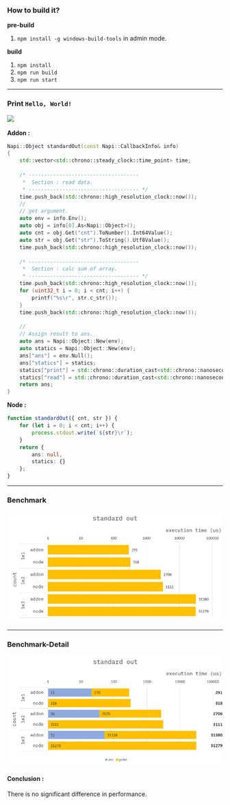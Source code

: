 ### How to build it?

**pre-build**

1. `npm install -g windows-build-tools` in admin mode.

**build**

1. `npm install`
2. `npm run build`
3. `npm run start`

---

### Print `Hello, World!`

![](./images/summation-general-formular.png)

**Addon :**

```cpp
Napi::Object standardOut(const Napi::CallbackInfo& info)
{
    std::vector<std::chrono::steady_clock::time_point> time;

    /* ------------------------------------
     *  Section : read data.
     * ------------------------------------ */
    time.push_back(std::chrono::high_resolution_clock::now());
    //
    // get argument.
    auto env = info.Env();
    auto obj = info[0].As<Napi::Object>();
    auto cnt = obj.Get("cnt").ToNumber().Int64Value();
    auto str = obj.Get("str").ToString().Utf8Value();
    time.push_back(std::chrono::high_resolution_clock::now());

    /* ------------------------------------
     *  Section : calc sum of array.
     * ------------------------------------ */
    time.push_back(std::chrono::high_resolution_clock::now());
    for (uint32_t i = 0; i < cnt; i++) {
        printf("%s\r", str.c_str());
    }
    time.push_back(std::chrono::high_resolution_clock::now());

    //
    // Assign result to ans.
    auto ans = Napi::Object::New(env);
    auto statics = Napi::Object::New(env);
    ans["ans"] = env.Null();
    ans["statics"] = statics;
    statics["print"] = std::chrono::duration_cast<std::chrono::nanoseconds>(time[3] - time[2]).count();
    statics["read"] = std::chrono::duration_cast<std::chrono::nanoseconds>(time[1] - time[0]).count();
    return ans;
}
```

**Node :**

```ts
function standardOut({ cnt, str }) {
    for (let i = 0; i < cnt; i++) {
        process.stdout.write(`${str}\r`);
    }
    return {
        ans: null,
        statics: {}
    };
}
```

---

### Benchmark

![](./resource/benchmark.png)

---

### Benchmark-Detail

![](./resource/benchmark-detail.png)

#### Conclusion :

There is no significant difference in performance.
